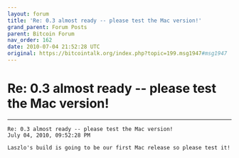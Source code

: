 ```yaml
---
layout: forum
title: 'Re: 0.3 almost ready -- please test the Mac version!'
grand_parent: Forum Posts
parent: Bitcoin Forum
nav_order: 162
date: 2010-07-04 21:52:28 UTC
original: https://bitcointalk.org/index.php?topic=199.msg1947#msg1947
---
```


# Re: 0.3 almost ready -- please test the Mac version!

---

```
Re: 0.3 almost ready -- please test the Mac version!
July 04, 2010, 09:52:28 PM

Laszlo's build is going to be our first Mac release so please test it!
```
